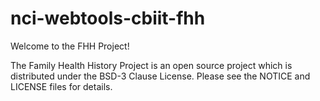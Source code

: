 # nci-webtools-cbiit-fhh

Welcome to the FHH Project!


The Family Health History Project is an open source project which is distributed under the BSD-3 Clause License. Please see the NOTICE and LICENSE files for details.
